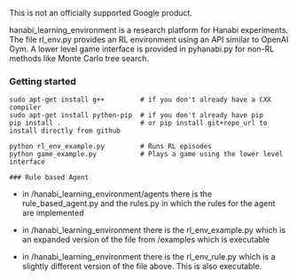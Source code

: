 This is not an officially supported Google product.

hanabi\_learning\_environment is a research platform for Hanabi experiments. The file rl\_env.py provides an RL environment using an API similar to OpenAI Gym. A lower level game interface is provided in pyhanabi.py for non-RL methods like Monte Carlo tree search.

### Getting started
```
sudo apt-get install g++         # if you don't already have a CXX compiler
sudo apt-get install python-pip  # if you don't already have pip
pip install .                    # or pip install git+repo_url to install directly from github

python rl_env_example.py         # Runs RL episodes
python game_example.py           # Plays a game using the lower level interface

### Rule based Agent
```
- in /hanabi_learning_environment/agents there is the rule_based_agent.py and the rules.py in which the rules for the agent are implemented

- in /hanabi_learning_environment there is the rl_env_example.py which is an expanded version of the file from /examples which is executable

- in /hanabi_learning_environment there is the rl_env_rule.py which is a slightly different version of the file above. This is also executable.
